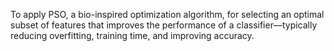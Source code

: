 To apply PSO, a bio-inspired optimization algorithm, for selecting an optimal subset of features that improves the performance of a classifier—typically reducing overfitting, training time, and improving accuracy.

